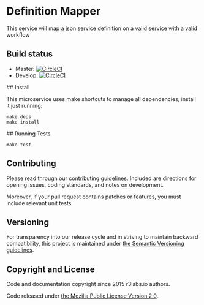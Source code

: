 # Definition Mapper

This service will map a json service definition on a valid service with a valid workflow


## Build status

* Master: [![CircleCI](https://circleci.com/gh/ErnestIO/definition-mapper/tree/master.svg?style=svg)](https://circleci.com/gh/ErnestIO/definition-mapper/tree/master)
* Develop: [![CircleCI](https://circleci.com/gh/ErnestIO/definition-mapper/tree/develop.svg?style=svg)](https://circleci.com/gh/ErnestIO/definition-mapper/tree/develop)

## Install

This microservice uses make shortcuts to manage all dependencies, install it just running:
```
make deps
make install
```


## Running Tests

```
make test
```

## Contributing

Please read through our
[contributing guidelines](CONTRIBUTING.md).
Included are directions for opening issues, coding standards, and notes on
development.

Moreover, if your pull request contains patches or features, you must include
relevant unit tests.

## Versioning

For transparency into our release cycle and in striving to maintain backward
compatibility, this project is maintained under [the Semantic Versioning guidelines](http://semver.org/).

## Copyright and License

Code and documentation copyright since 2015 r3labs.io authors.

Code released under
[the Mozilla Public License Version 2.0](LICENSE).
